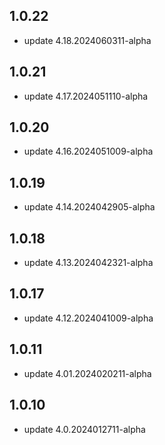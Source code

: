 ## 1.0.22
* update 4.18.2024060311-alpha

## 1.0.21
* update 4.17.2024051110-alpha

## 1.0.20
* update 4.16.2024051009-alpha

## 1.0.19
* update 4.14.2024042905-alpha

## 1.0.18
* update 4.13.2024042321-alpha

## 1.0.17
* update 4.12.2024041009-alpha

## 1.0.11
* update 4.01.2024020211-alpha

## 1.0.10
* update 4.0.2024012711-alpha
